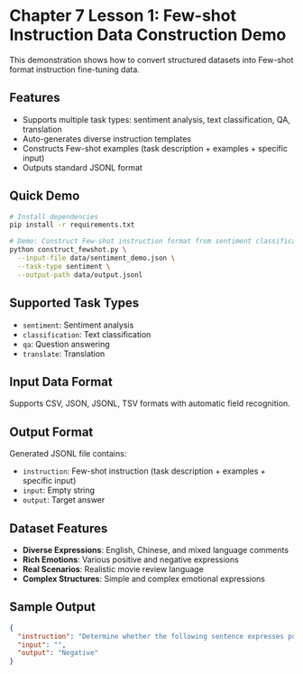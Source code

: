 # Chapter 7 Lesson 1: Few-shot Instruction Data Construction Demo

This demonstration shows how to convert structured datasets into Few-shot format instruction fine-tuning data.

## Features

- Supports multiple task types: sentiment analysis, text classification, QA, translation
- Auto-generates diverse instruction templates
- Constructs Few-shot examples (task description + examples + specific input)
- Outputs standard JSONL format

## Quick Demo

```bash
# Install dependencies
pip install -r requirements.txt

# Demo: Construct Few-shot instruction format from sentiment classification dataset
python construct_fewshot.py \
  --input-file data/sentiment_demo.json \
  --task-type sentiment \
  --output-path data/output.jsonl
```

## Supported Task Types

- `sentiment`: Sentiment analysis
- `classification`: Text classification  
- `qa`: Question answering
- `translate`: Translation

## Input Data Format

Supports CSV, JSON, JSONL, TSV formats with automatic field recognition.

## Output Format

Generated JSONL file contains:
- `instruction`: Few-shot instruction (task description + examples + specific input)
- `input`: Empty string
- `output`: Target answer

## Dataset Features

- **Diverse Expressions**: English, Chinese, and mixed language comments
- **Rich Emotions**: Various positive and negative expressions
- **Real Scenarios**: Realistic movie review language
- **Complex Structures**: Simple and complex emotional expressions

## Sample Output

```json
{
  "instruction": "Determine whether the following sentence expresses positive or negative emotion?\nExample:\nSentence: \"A masterpiece, a profoundly moving film.\" Emotion: Positive\nNow please judge this sentence:\nSentence: \"The plot is predictable and the acting is dull.\" Emotion:",
  "input": "",
  "output": "Negative"
}
```
